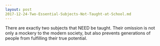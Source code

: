 ```yaml
---
layout: post
2017-12-24-Two-Essential-Subjects-Not-Taught-at-School.md
---
```


There are exactly two subjects that NEED be taught. Their omission is not only a mockery to the modern society, but also prevents generations of people from fulfilling their true potential.
